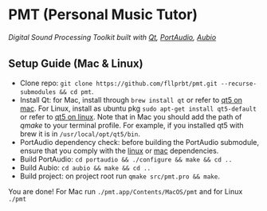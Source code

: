 # PMT (Personal Music Tutor)

###### Digital Sound Processing Toolkit built with [Qt](https://github.com/qt), [PortAudio](https://github.com/PortAudio/portaudio), [Aubio](https://github.com/aubio/aubio)

## Setup Guide (Mac & Linux)

* Clone repo: `git clone https://github.com/fllprbt/pmt.git --recurse-submodules && cd pmt`.
* Install Qt: for Mac, install through `brew install qt` or refer to [qt5 on mac](https://doc.qt.io/qt-5/macos.html). For Linux, install as ubuntu pkg `sudo apt-get install qt5-default` or refer to [qt5 on linux](https://wiki.qt.io/Install_Qt_5_on_Ubuntu). Note that in Mac you should add the path of _qmake_ to your terminal profile. For example, if you installed qt5 with brew it is in `/usr/local/opt/qt5/bin`.
* PortAudio dependency check: before building the PortAudio submodule, ensure that you comply with the [linux](http://files.portaudio.com/docs/v19-doxydocs/compile_linux.html) or [mac](http://files.portaudio.com/docs/v19-doxydocs/compile_mac_coreaudio.html) dependencies.
* Build PortAudio: `cd portaudio && ./configure && make && cd ..`
* Build Aubio: `cd aubio && make && cd ..`
* Build project: on project root run `qmake src/pmt.pro && make`.

You are done! For Mac run `./pmt.app/Contents/MacOS/pmt` and for Linux `./pmt`
